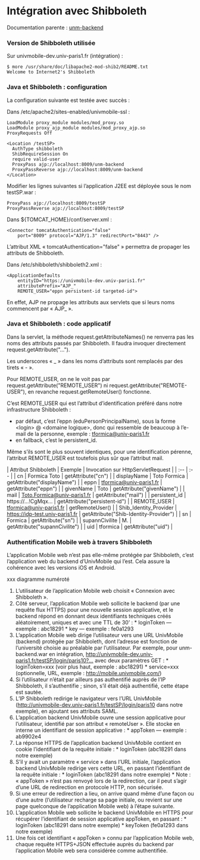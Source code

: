 Intégration avec Shibboleth
===========================

Documentation parente : [unm-backend](README.md)

### Version de Shibboleth utilisée

Sur univmobile-dev.univ-paris1.fr (intégration) :

    $ more /usr/share/doc/libapache2-mod-shib2/README.txt
    Welcome to Internet2's Shibboleth

### Java et Shibboleth : configuration

La configuration suivante est testée avec succès :

Dans /etc/apache2/sites-enabled/univmobile-ssl :

    LoadModule proxy_module modules/mod_proxy.so
    LoadModule proxy_ajp_module modules/mod_proxy_ajp.so
    ProxyRequests Off
    
    <Location /testSP>
      AuthType shibboleth
      ShibRequireSession On
      require valid-user
      ProxyPass ajp://localhost:8009/unm-backend
      ProxyPassReverse ajp://localhost:8009/unm-backend
    </Location>
    
Modifier les lignes suivantes si l’application J2EE est déployée sous le nom testSP.war :

    ProxyPass ajp://localhost:8009/testSP
    ProxyPassReverse ajp://localhost:8009/testSP

Dans ${TOMCAT_HOME}/conf/server.xml :

    <Connector tomcatAuthentication="false"
        port="8009" protocol="AJP/1.3" redirectPort="8443" />

L’attribut XML « tomcatAuthentication="false" » permettra de propager les attributs de Shibboleth.

Dans /etc/shibboleth/shibboleth2.xml :

    <ApplicationDefaults
        entityID="https://univmobile-dev.univ-paris1.fr"
        attributePrefix="AJP_"
        REMOTE_USER="eppn persistent-id targeted-id">

En effet, AJP ne propage les attributs aux servlets que si leurs noms commencent par « AJP_ ».

### Java et Shibboleth : code applicatif

Dans la servlet, la méthode request.getAttributeNames() ne renverra pas les noms des attributs passés par Shibboleth. Il faudra invoquer directement request.getAttribute("…").

Les underscores « _ » dans les noms d’attributs sont remplacés par des tirets « - ».

Pour REMOTE_USER, on ne le voit pas par request.getAttribute("REMOTE_USER") ni request.getAttribute("REMOTE-USER"), en revanche request.getRemoteUser() fonctionne.

C’est REMOTE_USER qui est l’attribut d’identification préféré dans notre infrastructure Shibboleth : 

  * par défaut, c’est l’eppn (eduPersonPrincipalName), sous la forme \<login\> @ \<domaine logique\>, donc qui ressemble de beaucoup à l’e-mail de la personne, exemple : tformica@univ-paris1.fr
  * en fallback, c’est le persistent_id.
  
Même s’ils sont le plus souvent identiques, pour une identification pérenne, l’attribut REMOTE_USER est toutefois plus sûr que l’attribut mail.

| Attribut Shibboleth | Exemple | Invocation sur HttpServletRequest |
| :-- | :-- |
| cn | Formica Toto | getAttribute("cn") |
| displayName | Toto Formica | getAttribute("displayName") |
| eppn | tformica@univ-paris1.fr | getAttribute("eppn") |
| givenName | Toto | getAttribute("givenName") |
| mail | Toto.Formica@univ-paris1.fr | getAttribute("mail") |
| persistent_id | https://...!CgMqx… | getAttribute("persistent-id") |
| REMOTE_USER | tformica@univ-paris1.fr | getRemoteUser() |
| Shib_Identity_Provider | https://idp-test.univ-paris1.fr | getAttribute("Shib-Identity-Provider") |
| sn | Formica | getAttribute("sn") |
| supannCivilite | M. | getAttribute("supannCivilite") |
| uid | tformica | getAttribute("uid") |

### Authentification Mobile web à travers Shibboleth

L’application Mobile web n’est pas elle-même protégée par Shibboleth, c’est l’application web du backend d’UnivMobile qui l’est. Cela assure la cohérence avec les versions iOS et Android.
  
xxx diagramme numéroté

  1. L’utilisateur de l’application Mobile web choisit « Connexion avec Shibboleth ». 
  2. Côté serveur, l’application Mobile web sollicite le backend (par une requête flux HTTPS) pour une nouvelle session applicative, et le backend répond en donnant deux identifiants techniques créés aléatoirement, uniques et avec une TTL de 30’ :
    * loginToken — exemple : abc18291
    * key — exemple : fe0a1293
  3. L’application Mobile web dirige l’utilisateur vers une URL UnivMobile (backend) protégée par Shibboleth,  dont l’adresse est fonction de l’université choisie au préalable par l’utilisateur. Par exemple, pour unm-backend.war en intégration, http://univmobile-dev.univ-paris1.fr/testSP/login/paris10?… avec deux paramètres GET :
    * loginToken=xxx (voir plus haut, exemple : abc18291)
    * service=xxx (optionnelle, URL, exemple : http://mobile.univmobile.com/)
  4. Si l’utilisateur n’était par ailleurs pas authentifié auprès de l’IP Shibboleth, il s’authentifie ; sinon, s’il était déjà authentifié, cette étape est sautée.
  5. L’IP Shibboleth redirige le navigateur vers l’URL UnivMobile (http://univmobile-dev.univ-paris1.fr/testSP/login/paris10 dans notre exemple), en ajoutant ses attributs SAML.
  6. L’application backend UnivMobile ouvre une session applicative pour l’utilisateur, identifié par son attribut « remoteUser ». Elle stocke en interne un identifiant de session applicative :
    * appToken — exemple : ab9902e4
  7. La réponse HTTPS de l’application backend UnivMobile contient en cookie l’identifiant de la requête initiale :
    * loginToken (abc18291 dans notre exemple)
  8. S’il y avait un paramètre « service » dans l’URL initiale, l’application backend UnivMobile redirige vers cette URL, en passant l’identifiant de la requête initiale :
    * loginToken (abc18291 dans notre exemple)
    * Note : « appToken » n’est pas renvoyé lors de la redirection, car il peut s’agir d’une URL de redirection en protocole HTTP, non sécurisée.
  9. Si une erreur de redirection a lieu, on arrive quand même d’une façon ou d’une autre (l’utilisateur recharge sa page initiale, ou revient sur une page quelconque de l’application Mobile web) à l’étape suivante.
 10. L’application Mobile web sollicite le backend UnivMobile en HTTPS pour récupérer l’identifiant de session applicative appToken, en passant :
    * loginToken (abc18291 dans notre exemple)
    * keyToken (fe0a1293 dans notre exemple)
 11. Une fois cet identifiant « appToken » connu par l’application Mobile web, chaque requête HTTPS+JSON effectuée auprès du backend par l’application Mobile web sera considérée comme authentifiée.